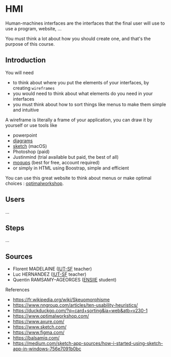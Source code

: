 # HMI

Human-machines interfaces are the interfaces
that the final user will use to use a program,
website, ...

You must think a lot about how you should create one,
and that's the purpose of this course.

## Introduction

You will need

* to think about where you put the elements
of your interfaces, by creating ``wireframes``
* you would need to think about what elements
do you need in your interfaces
* you must think about how to sort things like
menus to make them simple and intuitive
  
A wireframe is literally a frame of your application,
you can draw it by yourself or use tools like

* powerpoint
* [diagrams](https://app.diagrams.net/)
* [sketch](https://www.sketch.com/) (macOS)
* Photoshop (paid)
* Justinmind (trial available but paid, the best of all)
* [moqups](https://moqups.com/) (best for free, account required)
* or simply in HTML using Boostrap, simple and efficient

You can use this great website to think about menus
or make optimal choices : [optimalworkshop](https://www.optimalworkshop.com/).

## Users

...

## Steps

...



## Sources

* Florent MADELAINE ([IUT-SF](http://www.iut-fbleau.fr/) teacher)
* Luc HERNANDEZ ([IUT-SF](http://www.iut-fbleau.fr/) teacher)
* Quentin RAMSAMY–AGEORGES ([ENSIIE](https://www.ensiie.fr/) student)

References

* <https://fr.wikipedia.org/wiki/Skeuomorphisme>
* <https://www.nngroup.com/articles/ten-usability-heuristics/>
* <https://duckduckgo.com/?q=card+sorting&ia=web&atb=v230-1>
* <https://www.optimalworkshop.com/>
* <https://www.axure.com/>
* <https://www.sketch.com/>
* <https://www.figma.com/>
* <https://balsamiq.com/>
* <https://medium.com/sketch-app-sources/how-i-started-using-sketch-app-in-windows-756e7091b0bc>
